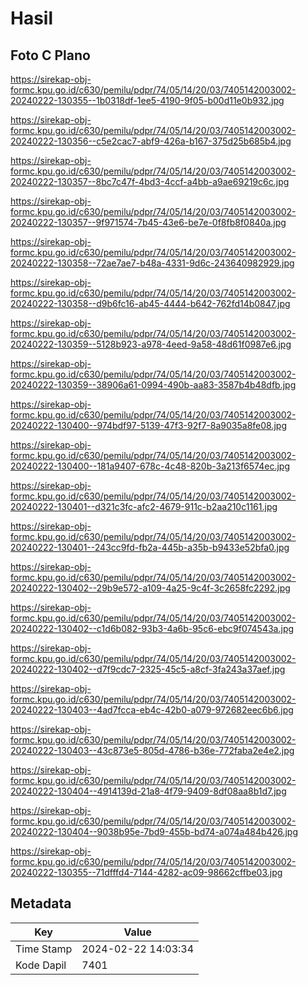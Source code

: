 # Hasil

## Foto C Plano

https://sirekap-obj-formc.kpu.go.id/c630/pemilu/pdpr/74/05/14/20/03/7405142003002-20240222-130355--1b0318df-1ee5-4190-9f05-b00d11e0b932.jpg

https://sirekap-obj-formc.kpu.go.id/c630/pemilu/pdpr/74/05/14/20/03/7405142003002-20240222-130356--c5e2cac7-abf9-426a-b167-375d25b685b4.jpg

https://sirekap-obj-formc.kpu.go.id/c630/pemilu/pdpr/74/05/14/20/03/7405142003002-20240222-130357--8bc7c47f-4bd3-4ccf-a4bb-a9ae69219c6c.jpg

https://sirekap-obj-formc.kpu.go.id/c630/pemilu/pdpr/74/05/14/20/03/7405142003002-20240222-130357--9f971574-7b45-43e6-be7e-0f8fb8f0840a.jpg

https://sirekap-obj-formc.kpu.go.id/c630/pemilu/pdpr/74/05/14/20/03/7405142003002-20240222-130358--72ae7ae7-b48a-4331-9d6c-243640982929.jpg

https://sirekap-obj-formc.kpu.go.id/c630/pemilu/pdpr/74/05/14/20/03/7405142003002-20240222-130358--d9b6fc16-ab45-4444-b642-762fd14b0847.jpg

https://sirekap-obj-formc.kpu.go.id/c630/pemilu/pdpr/74/05/14/20/03/7405142003002-20240222-130359--5128b923-a978-4eed-9a58-48d61f0987e6.jpg

https://sirekap-obj-formc.kpu.go.id/c630/pemilu/pdpr/74/05/14/20/03/7405142003002-20240222-130359--38906a61-0994-490b-aa83-3587b4b48dfb.jpg

https://sirekap-obj-formc.kpu.go.id/c630/pemilu/pdpr/74/05/14/20/03/7405142003002-20240222-130400--974bdf97-5139-47f3-92f7-8a9035a8fe08.jpg

https://sirekap-obj-formc.kpu.go.id/c630/pemilu/pdpr/74/05/14/20/03/7405142003002-20240222-130400--181a9407-678c-4c48-820b-3a213f6574ec.jpg

https://sirekap-obj-formc.kpu.go.id/c630/pemilu/pdpr/74/05/14/20/03/7405142003002-20240222-130401--d321c3fc-afc2-4679-911c-b2aa210c1161.jpg

https://sirekap-obj-formc.kpu.go.id/c630/pemilu/pdpr/74/05/14/20/03/7405142003002-20240222-130401--243cc9fd-fb2a-445b-a35b-b9433e52bfa0.jpg

https://sirekap-obj-formc.kpu.go.id/c630/pemilu/pdpr/74/05/14/20/03/7405142003002-20240222-130402--29b9e572-a109-4a25-9c4f-3c2658fc2292.jpg

https://sirekap-obj-formc.kpu.go.id/c630/pemilu/pdpr/74/05/14/20/03/7405142003002-20240222-130402--c1d6b082-93b3-4a6b-95c6-ebc9f074543a.jpg

https://sirekap-obj-formc.kpu.go.id/c630/pemilu/pdpr/74/05/14/20/03/7405142003002-20240222-130402--d7f9cdc7-2325-45c5-a8cf-3fa243a37aef.jpg

https://sirekap-obj-formc.kpu.go.id/c630/pemilu/pdpr/74/05/14/20/03/7405142003002-20240222-130403--4ad7fcca-eb4c-42b0-a079-972682eec6b6.jpg

https://sirekap-obj-formc.kpu.go.id/c630/pemilu/pdpr/74/05/14/20/03/7405142003002-20240222-130403--43c873e5-805d-4786-b36e-772faba2e4e2.jpg

https://sirekap-obj-formc.kpu.go.id/c630/pemilu/pdpr/74/05/14/20/03/7405142003002-20240222-130404--4914139d-21a8-4f79-9409-8df08aa8b1d7.jpg

https://sirekap-obj-formc.kpu.go.id/c630/pemilu/pdpr/74/05/14/20/03/7405142003002-20240222-130404--9038b95e-7bd9-455b-bd74-a074a484b426.jpg

https://sirekap-obj-formc.kpu.go.id/c630/pemilu/pdpr/74/05/14/20/03/7405142003002-20240222-130355--71dfffd4-7144-4282-ac09-98662cffbe03.jpg


## Metadata

| Key        | Value               |
| ---------- | ------------------- |
| Time Stamp | 2024-02-22 14:03:34 |
| Kode Dapil | 7401                |



